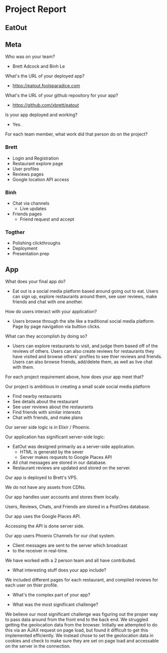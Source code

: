 # Project Report
## EatOut

## Meta
Who was on your team?

* Brett Adcock and Binh Le

What's the URL of your deployed app?

* https://eatout.foolsparadice.com

What's the URL of your github repository for your  app?

* https://github.com/xbrett/eatout

Is your app deployed and working?

* Yes.

For each team member, what work did that person do on the project?

### Brett
- Login and Registration
- Restaurant explore page
- User profiles 
- Reviews pages
- Google location API access

### Binh
- Chat via channels
  - Live updates
- Friends pages
  - Friend request and accept

### Togther
- Polishing clickthroughs
- Deployment
- Presentation prep

## App
What does your final app do?

* Eat out is a social media platform based around going out
to eat. Users can sign up, explore restaurants around them,
see user reviews, make friends and chat with one another.

How do users interact with your application?

* Users browse through the site like a traditional social media platform.
Page by page navigation via buttion clicks.

What can they accomplish by doing so?

* Users can explore restaurants to visit, and judge them based off of the
reviews of others. Users can also create reviews for restaurants they 
have visited and browse others' profiles to see thier reviews and friends.
Users can also browse friends, add/delete them, as well as live chat with
them.

For each project requirement above, how does your app meet that?

Our project is ambitious in creating a small scale social media platform
- Find nearby restaurants
- See details about the restaurant
- See user reviews about the restaurants
- Find friends with similar interests
- Chat with friends, and make plans

Our server side logic is in Elixir / Phoenix.

Our application has significant server-side logic:
 - EatOut was designed primarily as a server-side application.
    - HTML is generatd by the sever
    - Server makes requests to Google Places API
 - All chat messages are stored in our database.
 - Restaurant reviews are updated and stored on the server.


Our app is deployed to Brett's VPS.

We do not have any assets from CDNs.

Our app handles user accounts and stores them locally.

Users, Reviews, Chats, and Friends are stored in a PostGres database.

Our app uses the Google Places API.

Accessing the API is done server side.

Our app users Phoenix Channels for our chat system.
- Client messages are sent to the server which broadcast
- to the receiver in real-time.

We have worked with a 2 person team and all have contributed.

* What interesting stuff does your app include?

We included different pages for each restaurant,
and compiled reviews for each user on thier profile.

* What's the complex part of your app?


* What was the most significant challenge?

We believe our most significant challenge was figuring out the 
proper way to pass data around from the front end to the back end.
We struggled getting the geolocation data from the browser. Initially
we attempted to do this via an AJAX request on page load, but found
it difficult to get this implemented efficiently. We instead chose to
set the geolocation data in cookies and check to make sure they are
set on page load and accessable on the server in the connection.